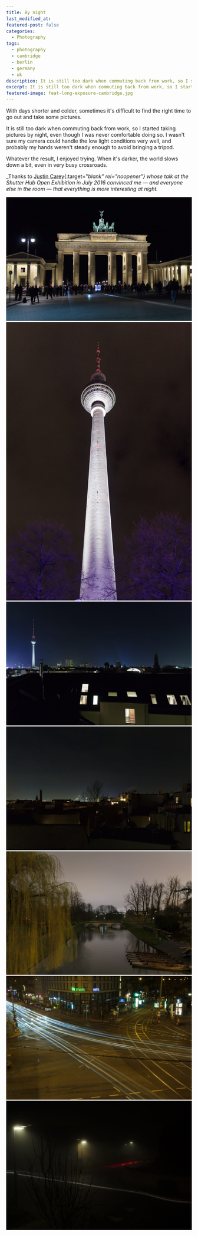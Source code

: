```yaml
---
title: By night
last_modified_at: 
featured-post: false
categories:
  - Photography
tags:
  - photography
  - cambridge
  - berlin
  - germany
  - uk
description: It is still too dark when commuting back from work, so I started taking pictures by night.
excerpt: It is still too dark when commuting back from work, so I started taking pictures by night.
featured-image: feat-long-exposure-cambridge.jpg
---
```

With days shorter and colder, sometimes it's difficult to find the right time to go out and take some pictures.

It is still too dark when commuting back from work, so I started taking pictures by night, even though I was never comfortable doing so. I wasn't sure my camera could handle the low light conditions very well, and probably my hands weren't steady enough to avoid bringing a tripod.

Whatever the result, I enjoyed trying. When it's darker, the world slows down a bit, even in very busy crossroads.

_Thanks to [Justin Carey](https://justincarey.com/){:target="_blank" rel="noopener"} whose talk at the Shutter Hub Open Exhibition in July 2016 convinced me &mdash; and everyone else in the room &mdash; that everything is more interesting at night._

![Brandenburger Tor by Night, November 2016 – handheld](/assets/images/20161120-berlin-img_37141.jpg)
![Berliner Fernsehturm by Night, November 2016 – handheld](/assets/images/20161120-berlin-img_3681.jpg)
![Berlin Rooftops #1, November 2016 – handheld](/assets/images/20161122-berlin-img_4050.jpg)
![Berlin Rooftops #1, November 2016 – handheld](/assets/images/20161122-berlin-img_4042.jpg)
![River Cam by Night, March 2016 – long exposure with tripod](/assets/images/20160315-cambridge-img_2271.jpg)
![Rosenthaler Platz Light Trails, November 2016 – long exposure with tripod](/assets/images/20161121-berlin-img_3909.jpg)
![Foggy Night, Cambridge 2016 – long exposure with tripod](/assets/images/long-exposure-cambridge.jpg)

